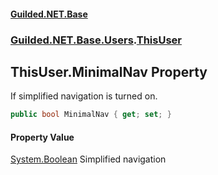 
#### [Guilded.NET.Base](index 'index')
### [Guilded.NET.Base.Users](index#Guilded_NET_Base_Users 'Guilded.NET.Base.Users').[ThisUser](ThisUser 'Guilded.NET.Base.Users.ThisUser')
## ThisUser.MinimalNav Property
If simplified navigation is turned on.  
```csharp
public bool MinimalNav { get; set; }
```

#### Property Value
[System.Boolean](https://docs.microsoft.com/en-us/dotnet/api/System.Boolean 'System.Boolean')
Simplified navigation
